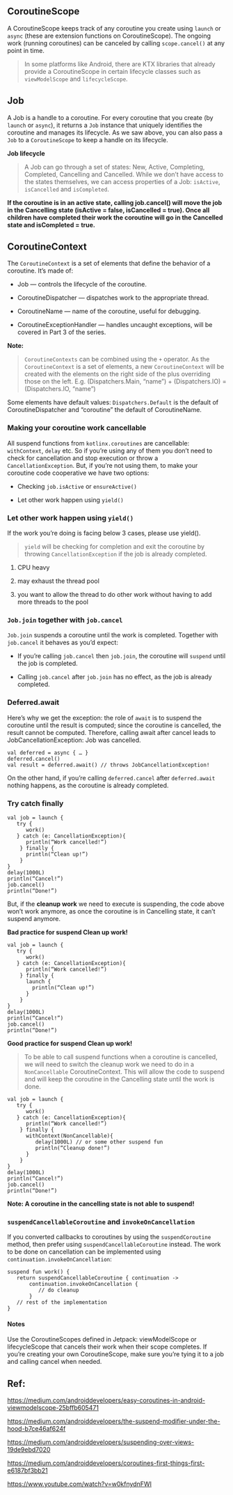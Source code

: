 ## CoroutineScope

A CoroutineScope keeps track of any coroutine you create using `launch` or `async` (these are extension functions on CoroutineScope). 
The ongoing work (running coroutines) can be canceled by calling `scope.cancel()` at any point in time.

>In some platforms like Android, 
> there are KTX libraries that already provide a CoroutineScope in certain lifecycle classes such as `viewModelScope` and `lifecycleScope`.

## Job

A Job is a handle to a coroutine. For every coroutine that you create (by `launch` or `async`), 
it returns a `Job` instance that uniquely identifies the coroutine and manages its lifecycle.
As we saw above, you can also pass a `Job` to a `CoroutineScope` to keep a handle on its lifecycle.

**Job lifecycle**

>A Job can go through a set of states: New, Active, Completing, Completed, Cancelling and Cancelled.
While we don’t have access to the states themselves,
we can access properties of a Job: `isActive`, `isCancelled` and `isCompleted`.

**If the coroutine is in an active state, calling job.cancel() will move the job in the Cancelling state (isActive = false, isCancelled = true).
Once all children have completed their work the coroutine will go in the Cancelled state and isCompleted = true.**

## CoroutineContext

The `CoroutineContext` is a set of elements that define the behavior of a coroutine. It’s made of:

- Job — controls the lifecycle of the coroutine.

- CoroutineDispatcher — dispatches work to the appropriate thread.

- CoroutineName — name of the coroutine, useful for debugging.

- CoroutineExceptionHandler — handles uncaught exceptions, will be covered in Part 3 of the series.

**Note:** 

>`CoroutineContexts` can be combined using the `+` operator. 
As the `CoroutineContext` is a set of elements, 
a new `CoroutineContext` will be created with the elements on the right side of the plus overriding those on the left.
E.g. (Dispatchers.Main, “name”) + (Dispatchers.IO) = (Dispatchers.IO, “name”)

Some elements have default values: `Dispatchers.Default` is the default of CoroutineDispatcher 
and “coroutine” the default of CoroutineName.

### Making your coroutine work cancellable

All suspend functions from `kotlinx.coroutines` are cancellable: `withContext`, `delay` etc. 
So if you’re using any of them you don’t need to check for cancellation and stop execution or throw a `CancellationException`. 
But, if you’re not using them, to make your coroutine code cooperative we have two options:

- Checking `job.isActive` or `ensureActive()`

- Let other work happen using `yield()`

### Let other work happen using `yield()`

If the work you’re doing is facing below 3 cases, please use yield().

>`yield` will be checking for completion and exit the coroutine by throwing `CancellationException` if the job is already completed.

1) CPU heavy

2) may exhaust the thread pool

3) you want to allow the thread to do other work without having to add more threads to the pool

### `Job.join` together with `job.cancel`

`Job.join` suspends a coroutine until the work is completed. Together with `job.cancel` it behaves as you’d expect:

- If you’re calling `job.cancel` then `job.join`, the coroutine will `suspend` until the job is completed.

- Calling `job.cancel` after `job.join` has no effect, as the job is already completed.

### Deferred.await

Here’s why we get the exception: the role of `await` is to suspend the coroutine until the result is computed; 
since the coroutine is cancelled, the result cannot be computed. Therefore, calling await after cancel leads to JobCancellationException: Job was cancelled.

```
val deferred = async { … }
deferred.cancel()
val result = deferred.await() // throws JobCancellationException!
```

On the other hand, if you’re calling `deferred.cancel` after `deferred.await` nothing happens, as the coroutine is already completed.

### Try catch finally

```
val job = launch {
   try {
      work()
   } catch (e: CancellationException){
      println(“Work cancelled!”)
    } finally {
      println(“Clean up!”)
    }
}
delay(1000L)
println(“Cancel!”)
job.cancel()
println(“Done!”)
```

But, if the **cleanup work** we need to execute is suspending, the code above won’t work anymore, 
as once the coroutine is in Cancelling state, it can’t suspend anymore.

**Bad practice for suspend Clean up work!**

```
val job = launch {
   try {
      work()
   } catch (e: CancellationException){
      println(“Work cancelled!”)
    } finally {
      launch {
        println(“Clean up!”)
      }
    }
}
delay(1000L)
println(“Cancel!”)
job.cancel()
println(“Done!”)
```

**Good practice for suspend Clean up work!**

>To be able to call suspend functions when a coroutine is cancelled, 
>we will need to switch the cleanup work we need to do in a `NonCancellable` CoroutineContext. 
> This will allow the code to suspend and will keep the coroutine in the Cancelling state until the work is done.

```
val job = launch {
   try {
      work()
   } catch (e: CancellationException){
      println(“Work cancelled!”)
    } finally {
      withContext(NonCancellable){
         delay(1000L) // or some other suspend fun 
         println(“Cleanup done!”)
      }
    }
}
delay(1000L)
println(“Cancel!”)
job.cancel()
println(“Done!”)
```

**Note: A coroutine in the cancelling state is not able to suspend!**

### `suspendCancellableCoroutine` and `invokeOnCancellation`

If you converted callbacks to coroutines by using the `suspendCoroutine` method, 
then prefer using `suspendCancellableCoroutine` instead. 
The work to be done on cancellation can be implemented using `continuation.invokeOnCancellation`:

```
suspend fun work() {
   return suspendCancellableCoroutine { continuation ->
       continuation.invokeOnCancellation { 
          // do cleanup
       }
   // rest of the implementation
}
```

#### Notes

Use the CoroutineScopes defined in Jetpack: viewModelScope or lifecycleScope that cancels their work when their scope completes. 
If you’re creating your own CoroutineScope, make sure you’re tying it to a job and calling cancel when needed.

## Ref:

https://medium.com/androiddevelopers/easy-coroutines-in-android-viewmodelscope-25bffb605471

https://medium.com/androiddevelopers/the-suspend-modifier-under-the-hood-b7ce46af624f

https://medium.com/androiddevelopers/suspending-over-views-19de9ebd7020

https://medium.com/androiddevelopers/coroutines-first-things-first-e6187bf3bb21

https://www.youtube.com/watch?v=w0kfnydnFWI


